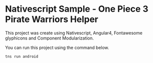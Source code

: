 # Nativescript Sample - One Piece 3 Pirate Warriors Helper

This project was create using Nativescript, Angular4, Fontawesome glyphicons and Component Modularization.

You can run this project using the command below.

```
tns run android
```
